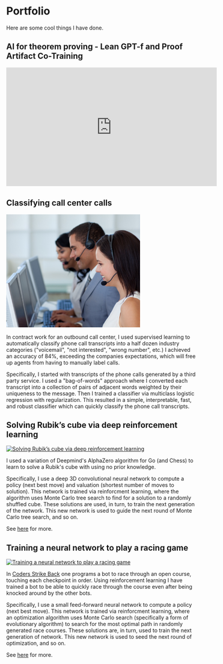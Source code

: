 # Portfolio

Here are some cool things I have done.

## AI for theorem proving - Lean GPT-f and Proof Artifact Co-Training

<iframe width="560" height="315" src="https://www.youtube.com/embed/EXpmbAfBNnw" title="YouTube video player" frameborder="0" allow="accelerometer; autoplay; clipboard-write; encrypted-media; gyroscope; picture-in-picture" allowfullscreen></iframe>

## Classifying call center calls

<img src="canstockphoto2706055.jpg" alt="Solving Rubik’s cube via deep reinforcement learning" height="300"/>

In contract work for an outbound call center, I used supervised learning to automatically classify phone call transcripts into a half dozen industry categories ("voicemail", "not interested", "wrong number", etc.)  I achieved an accuracy of 84%, exceeding the companies expectations, which will free up agents from having to manually label calls.

Specifically, I started with transcripts of the phone calls generated by a third party service.  I used a "bag-of-words" approach where I converted each transcript into a collection of pairs of adjacent words weighted by their uniqueness to the message.  Then I trained a classifier via multiclass logistic regression with regularization.  This resulted in a simple, interpretable, fast, and robust classifier which can quickly classify the phone call transcripts.

## Solving Rubik’s cube via deep reinforcement learning

<a href="https://github.com/jasonrute/puzzle_cube"><img src="https://foter.com/photos/395/rubik-cube-cube-game-puzzle-rubik-toy-square.jpg" alt="Solving Rubik’s cube via deep reinforcement learning" height="300"/></a>

I used a variation of Deepmind's AlphaZero algorithm for Go (and Chess) to learn to solve a Rubik's cube with using no prior knowledge.

Specifically, I use a deep 3D convolutional neural network to compute a policy (next best move) and valuation (shortest number of moves to solution).  This network is trained via reinforcment learning, where the algorithm uses Monte Carlo tree search to find for a solution to a randomly shuffled cube.  These solutions are used, in turn, to train the next generation of the network.  This new network is used to guide the next round of Monte Carlo tree search, and so on.

See [here](https://github.com/jasonrute/puzzle_cube) for more.

## Training a neural network to play a racing game

<a href="https://github.com/jasonrute/csb_neural_network"><img src="bot_nn_genetic.gif" alt="Training a neural network to play a racing game" height="300"/></a>

In [Coders Strike Back](https://www.codingame.com/multiplayer/bot-programming/coders-strike-back) one programs a bot to race through an open course, touching each checkpoint in order.  Using reinforcement learning I have trained a bot to be able to quickly race through the course even after being knocked around by the other bots.

Specifically, I use a small feed-forward neural network to compute a policy (next best move).  This network is trained via reinforcment learning, where an optimization algorithm uses Monte Carlo search (specifically a form of evolutionary algorithm) to search for the most optimal path in randomly generated race courses.  These solutions are, in turn, used to train the next generation of network.  This new network is used to seed the next round of optimization, and so on.

See [here](https://github.com/jasonrute/csb_neural_network) for more.
